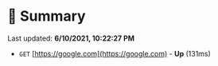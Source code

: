 # 📖 Summary
Last updated: **6/10/2021, 10:22:27 PM**

- `GET` [https://google.com](https://google.com) - **Up** (131ms)
